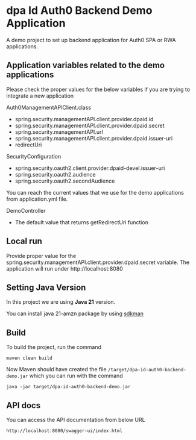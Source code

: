 # dpa Id Auth0 Backend Demo Application
A demo project to set up backend application for Auth0 SPA or RWA applications.

## Application variables related to the demo applications
Please check the proper values for the below variables if you are trying to integrate a new application

Auth0ManagementAPIClient.class
- spring.security.managementAPI.client.provider.dpaid.id
- spring.security.managementAPI.client.provider.dpaid.secret
- spring.security.managementAPI.url
- spring.security.managementAPI.client.provider.dpaid.issuer-uri
- redirectUri

SecurityConfiguration
- spring.security.oauth2.client.provider.dpaid-devel.issuer-uri
- spring.security.oauth2.audience
- spring.security.oauth2.secondAudience

You can reach the current values that we use for the demo applications from application.yml file. 

DemoController 
- The default value that returns getRedirectUri function

## Local run
Provide proper value for the spring.security.managementAPI.client.provider.dpaid.secret variable.
The application will run under http://localhost:8080 

## Setting Java Version
In this project we are using **Java 21** version.

You can install java 21-amzn package by using [sdkman](https://sdkman.io/jdks)

## Build
To build the project, run the command

```
maven clean build
```

Now Maven should have created the file `/target/dpa-id-auth0-backend-demo.jar` which you can run with the command

```
java -jar target/dpa-id-auth0-backend-demo.jar
```

## API docs
You can access the API documentation from below URL
```shell
http://localhost:8080/swagger-ui/index.html
```
